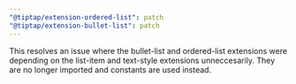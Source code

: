 ```yaml
---
"@tiptap/extension-ordered-list": patch
"@tiptap/extension-bullet-list": patch
---
```


This resolves an issue where the bullet-list and ordered-list extensions were depending on the list-item and text-style extensions unneccesarily. They are no longer imported and constants are used instead.
